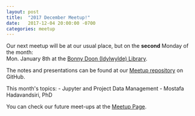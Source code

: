 ```yaml
---
layout: post  
title:  "2017 December Meetup!"  
date:   2017-12-04 20:00:00 -0700  
categories: meetup  
---
```

Our next meetup will be at our usual place, but on the **second** Monday of the month:  
	Mon. January 8th at the [Bonny Doon (Idylwylde) Library].  
	
The notes and presentations can be found at our [Meetup repository][github] on GitHub.  

This month's topics:
	- Jupyter and Project Data Management
		- Mostafa Hadavandsiri, PhD
	

You can check our future meet-ups at the [Meetup Page][meetup].  

[meetup]: https://www.meetup.com/Edmonton-Data-Management-Meetup/  
[github]:https://github.com/DataManagementYEG/Meetups  
[Bonny Doon (Idylwylde) Library]:https://goo.gl/maps/1rGi9W9JtFS2
